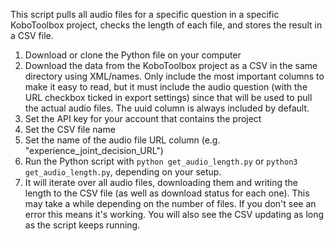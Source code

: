 This script pulls all audio files for a specific question in a specific KoboToolbox project, checks the length of each file, and stores the result in a CSV file. 


1. Download or clone the Python file on your computer
1. Download the data from the KoboToolbox project as a CSV in the same directory using XML/names.
   Only include the most important columns to make it easy to read, but it must include the audio question (with the URL checkbox ticked in export settings)
   since that will be used to pull the actual audio files. The uuid column is always included by default. 
1. Set the API key for your account that contains the project
1. Set the CSV file name 
1. Set the name of the audio file URL column (e.g. "experience_joint_decision_URL")
1. Run the Python script with `python get_audio_length.py` or `python3 get_audio_length.py`, depending on your setup.
1. It will iterate over all audio files, downloading them and writing the length to the CSV file (as well as download status for each one). This may take a while depending on the number of files.
   If you don't see an error this means it's working. You will also see the CSV updating as long as the script keeps running. 
